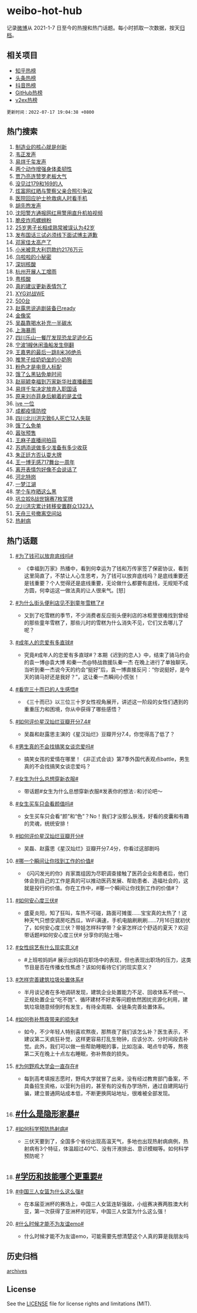 # weibo-hot-hub

记录[微博](https://www.weibo.com)从 2021-1-7 日至今的热搜和热门话题。每小时抓取一次数据，按天[归档](archives)。

## 相关项目

- [知乎热榜](https://github.com/lonnyzhang423/zhihu-hot-hub)
- [头条热榜](https://github.com/lonnyzhang423/toutiao-hot-hub)
- [抖音热榜](https://github.com/lonnyzhang423/douyin-hot-hub)
- [GitHub热榜](https://github.com/lonnyzhang423/github-hot-hub)
- [v2ex热榜](https://github.com/lonnyzhang423/v2ex-hot-hub)


`更新时间：2022-07-17 19:04:38 +0800`

## 热门搜索

1. [制造业的核心就是创新](https://m.weibo.cn/search?containerid=100103type%3D1%26t%3D10%26q%3D%23%E5%88%B6%E9%80%A0%E4%B8%9A%E7%9A%84%E6%A0%B8%E5%BF%83%E5%B0%B1%E6%98%AF%E5%88%9B%E6%96%B0%23&stream_entry_id=51&isnewpage=1&extparam=seat%3D1%26pos%3D0%26filter_type%3Drealtimehot%26cate%3D10103%26c_type%3D51%26dgr%3D0%26display_time%3D1658055877%26pre_seqid%3D1658055236242015605302&luicode=10000011&lfid=106003type%253D25%2526t%253D3%2526disable_hot%253D1%2526filter_type%253Drealtimehot)
1. [韦正发声](https://m.weibo.cn/search?containerid=100103type%3D1%26t%3D10%26q%3D%23%E9%9F%A6%E6%AD%A3%E5%8F%91%E5%A3%B0%23&stream_entry_id=31&isnewpage=1&extparam=seat%3D1%26pos%3D0%26flag%3D16%26dgr%3D0%26filter_type%3Drealtimehot%26c_type%3D31%26lcate%3D5001%26cate%3D0%26realpos%3D1%26display_time%3D1658055877%26pre_seqid%3D1658055236242015605302&luicode=10000011&lfid=106003type%253D25%2526t%253D3%2526disable_hot%253D1%2526filter_type%253Drealtimehot)
1. [易烊千玺发声](https://m.weibo.cn/search?containerid=100103type%3D1%26t%3D10%26q%3D%23%E6%98%93%E7%83%8A%E5%8D%83%E7%8E%BA%E5%8F%91%E5%A3%B0%23&stream_entry_id=31&isnewpage=1&extparam=seat%3D1%26pos%3D1%26flag%3D16%26dgr%3D0%26filter_type%3Drealtimehot%26c_type%3D31%26lcate%3D5001%26cate%3D0%26realpos%3D2%26display_time%3D1658055877%26pre_seqid%3D1658055236242015605302&luicode=10000011&lfid=106003type%253D25%2526t%253D3%2526disable_hot%253D1%2526filter_type%253Drealtimehot)
1. [两个动作增强身体柔韧性](https://m.weibo.cn/search?containerid=100103type%3D1%26t%3D10%26q%3D%23%E4%B8%A4%E4%B8%AA%E5%8A%A8%E4%BD%9C%E5%A2%9E%E5%BC%BA%E8%BA%AB%E4%BD%93%E6%9F%94%E9%9F%A7%E6%80%A7%23&stream_entry_id=31&isnewpage=1&extparam=seat%3D1%26pos%3D2%26flag%3D0%26dgr%3D0%26filter_type%3Drealtimehot%26c_type%3D31%26lcate%3D5001%26cate%3D0%26realpos%3D3%26display_time%3D1658055877%26pre_seqid%3D1658055236242015605302&luicode=10000011&lfid=106003type%253D25%2526t%253D3%2526disable_hot%253D1%2526filter_type%253Drealtimehot)
1. [贾乃亮连赞罗老板大气](https://m.weibo.cn/search?containerid=100103type%3D1%26t%3D10%26q%3D%23%E8%B4%BE%E4%B9%83%E4%BA%AE%E8%BF%9E%E8%B5%9E%E7%BD%97%E8%80%81%E6%9D%BF%E5%A4%A7%E6%B0%94%23&stream_entry_id=31&isnewpage=1&extparam=seat%3D1%26pos%3D3%26filter_type%3Drealtimehot%26topic_ad%3D1%26dgr%3D0%26c_type%3D31%26lcate%3D5001%26cate%3D0%26adid%3D160117%26display_time%3D1658055877%26pre_seqid%3D1658055236242015605302&luicode=10000011&lfid=106003type%253D25%2526t%253D3%2526disable_hot%253D1%2526filter_type%253Drealtimehot)
1. [没见过179和169的人](https://m.weibo.cn/search?containerid=100103type%3D1%26t%3D10%26q%3D%E6%B2%A1%E8%A7%81%E8%BF%87179%E5%92%8C169%E7%9A%84%E4%BA%BA&stream_entry_id=31&isnewpage=1&extparam=seat%3D1%26pos%3D4%26flag%3D1%26dgr%3D0%26filter_type%3Drealtimehot%26c_type%3D31%26lcate%3D5001%26cate%3D0%26realpos%3D4%26display_time%3D1658055877%26pre_seqid%3D1658055236242015605302&luicode=10000011&lfid=106003type%253D25%2526t%253D3%2526disable_hot%253D1%2526filter_type%253Drealtimehot)
1. [炫富网红晒与警察父亲合照引争议](https://m.weibo.cn/search?containerid=100103type%3D1%26t%3D10%26q%3D%23%E7%82%AB%E5%AF%8C%E7%BD%91%E7%BA%A2%E6%99%92%E4%B8%8E%E8%AD%A6%E5%AF%9F%E7%88%B6%E4%BA%B2%E5%90%88%E7%85%A7%E5%BC%95%E4%BA%89%E8%AE%AE%23&stream_entry_id=31&isnewpage=1&extparam=seat%3D1%26pos%3D5%26flag%3D1%26dgr%3D0%26filter_type%3Drealtimehot%26c_type%3D31%26lcate%3D5001%26cate%3D0%26realpos%3D5%26display_time%3D1658055877%26pre_seqid%3D1658055236242015605302&luicode=10000011&lfid=106003type%253D25%2526t%253D3%2526disable_hot%253D1%2526filter_type%253Drealtimehot)
1. [医院回应护士抢救病人时看手机](https://m.weibo.cn/search?containerid=100103type%3D1%26t%3D10%26q%3D%23%E5%8C%BB%E9%99%A2%E5%9B%9E%E5%BA%94%E6%8A%A4%E5%A3%AB%E6%8A%A2%E6%95%91%E7%97%85%E4%BA%BA%E6%97%B6%E7%9C%8B%E6%89%8B%E6%9C%BA%23&stream_entry_id=31&isnewpage=1&extparam=seat%3D1%26pos%3D6%26flag%3D1%26dgr%3D0%26filter_type%3Drealtimehot%26c_type%3D31%26lcate%3D5001%26cate%3D0%26realpos%3D6%26display_time%3D1658055877%26pre_seqid%3D1658055236242015605302&luicode=10000011&lfid=106003type%253D25%2526t%253D3%2526disable_hot%253D1%2526filter_type%253Drealtimehot)
1. [胡先煦发声](https://m.weibo.cn/search?containerid=100103type%3D1%26t%3D10%26q%3D%23%E8%83%A1%E5%85%88%E7%85%A6%E5%8F%91%E5%A3%B0%23&stream_entry_id=31&isnewpage=1&extparam=seat%3D1%26pos%3D7%26flag%3D16%26dgr%3D0%26filter_type%3Drealtimehot%26c_type%3D31%26lcate%3D5001%26cate%3D0%26realpos%3D7%26display_time%3D1658055877%26pre_seqid%3D1658055236242015605302&luicode=10000011&lfid=106003type%253D25%2526t%253D3%2526disable_hot%253D1%2526filter_type%253Drealtimehot)
1. [沈阳警方通报网红用警用直升机拍视频](https://m.weibo.cn/search?containerid=100103type%3D1%26t%3D10%26q%3D%23%E6%B2%88%E9%98%B3%E8%AD%A6%E6%96%B9%E9%80%9A%E6%8A%A5%E7%BD%91%E7%BA%A2%E7%94%A8%E8%AD%A6%E7%94%A8%E7%9B%B4%E5%8D%87%E6%9C%BA%E6%8B%8D%E8%A7%86%E9%A2%91%23&stream_entry_id=31&isnewpage=1&extparam=seat%3D1%26pos%3D8%26flag%3D0%26dgr%3D0%26filter_type%3Drealtimehot%26c_type%3D31%26lcate%3D5001%26cate%3D0%26realpos%3D8%26display_time%3D1658055877%26pre_seqid%3D1658055236242015605302&luicode=10000011&lfid=106003type%253D25%2526t%253D3%2526disable_hot%253D1%2526filter_type%253Drealtimehot)
1. [脆皮炸鸡螺蛳粉](https://m.weibo.cn/search?containerid=100103type%3D1%26t%3D10%26q%3D%23%E8%84%86%E7%9A%AE%E7%82%B8%E9%B8%A1%E8%9E%BA%E8%9B%B3%E7%B2%89%23&stream_entry_id=31&isnewpage=1&extparam=seat%3D1%26pos%3D9%26flag%3D1%26dgr%3D0%26filter_type%3Drealtimehot%26c_type%3D31%26lcate%3D5001%26cate%3D0%26realpos%3D9%26display_time%3D1658055877%26pre_seqid%3D1658055236242015605302&luicode=10000011&lfid=106003type%253D25%2526t%253D3%2526disable_hot%253D1%2526filter_type%253Drealtimehot)
1. [25岁男子长相成熟常被误认为42岁](https://m.weibo.cn/search?containerid=100103type%3D1%26t%3D10%26q%3D%2325%E5%B2%81%E7%94%B7%E5%AD%90%E9%95%BF%E7%9B%B8%E6%88%90%E7%86%9F%E5%B8%B8%E8%A2%AB%E8%AF%AF%E8%AE%A4%E4%B8%BA42%E5%B2%81%23&stream_entry_id=31&isnewpage=1&extparam=seat%3D1%26pos%3D10%26flag%3D0%26dgr%3D0%26filter_type%3Drealtimehot%26c_type%3D31%26lcate%3D5001%26cate%3D0%26realpos%3D10%26display_time%3D1658055877%26pre_seqid%3D1658055236242015605302&luicode=10000011&lfid=106003type%253D25%2526t%253D3%2526disable_hot%253D1%2526filter_type%253Drealtimehot)
1. [发布国话三试必须线下面试博主道歉](https://m.weibo.cn/search?containerid=100103type%3D1%26t%3D10%26q%3D%23%E5%8F%91%E5%B8%83%E5%9B%BD%E8%AF%9D%E4%B8%89%E8%AF%95%E5%BF%85%E9%A1%BB%E7%BA%BF%E4%B8%8B%E9%9D%A2%E8%AF%95%E5%8D%9A%E4%B8%BB%E9%81%93%E6%AD%89%23&stream_entry_id=31&isnewpage=1&extparam=seat%3D1%26pos%3D11%26flag%3D1%26dgr%3D0%26filter_type%3Drealtimehot%26c_type%3D31%26lcate%3D5001%26cate%3D0%26realpos%3D11%26display_time%3D1658055877%26pre_seqid%3D1658055236242015605302&luicode=10000011&lfid=106003type%253D25%2526t%253D3%2526disable_hot%253D1%2526filter_type%253Drealtimehot)
1. [邓家佳太高产了](https://m.weibo.cn/search?containerid=100103type%3D1%26t%3D10%26q%3D%23%E9%82%93%E5%AE%B6%E4%BD%B3%E5%A4%AA%E9%AB%98%E4%BA%A7%E4%BA%86%23&stream_entry_id=31&isnewpage=1&extparam=seat%3D1%26pos%3D12%26flag%3D1%26dgr%3D0%26filter_type%3Drealtimehot%26c_type%3D31%26lcate%3D5001%26cate%3D0%26realpos%3D12%26display_time%3D1658055877%26pre_seqid%3D1658055236242015605302&luicode=10000011&lfid=106003type%253D25%2526t%253D3%2526disable_hot%253D1%2526filter_type%253Drealtimehot)
1. [小米被意大利罚款约2176万元](https://m.weibo.cn/search?containerid=100103type%3D1%26t%3D10%26q%3D%23%E5%B0%8F%E7%B1%B3%E8%A2%AB%E6%84%8F%E5%A4%A7%E5%88%A9%E7%BD%9A%E6%AC%BE%E7%BA%A62176%E4%B8%87%E5%85%83%23&stream_entry_id=31&isnewpage=1&extparam=seat%3D1%26pos%3D13%26flag%3D1%26dgr%3D0%26filter_type%3Drealtimehot%26c_type%3D31%26lcate%3D5001%26cate%3D0%26realpos%3D13%26display_time%3D1658055877%26pre_seqid%3D1658055236242015605302&luicode=10000011&lfid=106003type%253D25%2526t%253D3%2526disable_hot%253D1%2526filter_type%253Drealtimehot)
1. [乌啦啦的小秘密](https://m.weibo.cn/search?containerid=100103type%3D1%26t%3D10%26q%3D%23%E4%B9%8C%E5%95%A6%E5%95%A6%E7%9A%84%E5%B0%8F%E7%A7%98%E5%AF%86%23&stream_entry_id=31&isnewpage=1&extparam=seat%3D1%26pos%3D14%26flag%3D0%26dgr%3D0%26filter_type%3Drealtimehot%26c_type%3D31%26lcate%3D5001%26cate%3D0%26realpos%3D14%26display_time%3D1658055877%26pre_seqid%3D1658055236242015605302&luicode=10000011&lfid=106003type%253D25%2526t%253D3%2526disable_hot%253D1%2526filter_type%253Drealtimehot)
1. [深圳核酸](https://m.weibo.cn/search?containerid=100103type%3D1%26t%3D10%26q%3D%23%E6%B7%B1%E5%9C%B3%E6%A0%B8%E9%85%B8%23&stream_entry_id=31&isnewpage=1&extparam=seat%3D1%26pos%3D15%26flag%3D1%26dgr%3D0%26filter_type%3Drealtimehot%26c_type%3D31%26lcate%3D5001%26cate%3D0%26realpos%3D15%26display_time%3D1658055877%26pre_seqid%3D1658055236242015605302&luicode=10000011&lfid=106003type%253D25%2526t%253D3%2526disable_hot%253D1%2526filter_type%253Drealtimehot)
1. [杭州开展人工增雨](https://m.weibo.cn/search?containerid=100103type%3D1%26t%3D10%26q%3D%23%E6%9D%AD%E5%B7%9E%E5%BC%80%E5%B1%95%E4%BA%BA%E5%B7%A5%E5%A2%9E%E9%9B%A8%23&stream_entry_id=31&isnewpage=1&extparam=seat%3D1%26pos%3D16%26flag%3D1%26dgr%3D0%26filter_type%3Drealtimehot%26c_type%3D31%26lcate%3D5001%26cate%3D0%26realpos%3D16%26display_time%3D1658055877%26pre_seqid%3D1658055236242015605302&luicode=10000011&lfid=106003type%253D25%2526t%253D3%2526disable_hot%253D1%2526filter_type%253Drealtimehot)
1. [粤核酸](https://m.weibo.cn/search?containerid=100103type%3D1%26t%3D10%26q%3D%E7%B2%A4%E6%A0%B8%E9%85%B8&stream_entry_id=31&isnewpage=1&extparam=seat%3D1%26pos%3D17%26flag%3D1%26dgr%3D0%26filter_type%3Drealtimehot%26c_type%3D31%26lcate%3D5001%26cate%3D0%26realpos%3D17%26display_time%3D1658055877%26pre_seqid%3D1658055236242015605302&luicode=10000011&lfid=106003type%253D25%2526t%253D3%2526disable_hot%253D1%2526filter_type%253Drealtimehot)
1. [真的建议更新表情包了](https://m.weibo.cn/search?containerid=100103type%3D1%26t%3D10%26q%3D%23%E7%9C%9F%E7%9A%84%E5%BB%BA%E8%AE%AE%E6%9B%B4%E6%96%B0%E8%A1%A8%E6%83%85%E5%8C%85%E4%BA%86%23&stream_entry_id=31&isnewpage=1&extparam=seat%3D1%26pos%3D18%26flag%3D0%26dgr%3D0%26filter_type%3Drealtimehot%26c_type%3D31%26lcate%3D5001%26cate%3D0%26realpos%3D18%26display_time%3D1658055877%26pre_seqid%3D1658055236242015605302&luicode=10000011&lfid=106003type%253D25%2526t%253D3%2526disable_hot%253D1%2526filter_type%253Drealtimehot)
1. [XYG对战WE](http://m.weibo.cn/c/wbox?&id=j84w2uenjc&roomid=11219&q=%23XYG%E5%AF%B9%E6%88%98WE%23&extparam=seat%3D1%26pos%3D19%26flag%3D1%26dgr%3D0%26filter_type%3Drealtimehot%26c_type%3D31%26lcate%3D5001%26cate%3D0%26realpos%3D19%26display_time%3D1658055877%26pre_seqid%3D1658055236242015605302&luicode=10000011&lfid=106003type%253D25%2526t%253D3%2526disable_hot%253D1%2526filter_type%253Drealtimehot)
1. [500台](https://m.weibo.cn/search?containerid=100103type%3D1%26t%3D10%26q%3D500%E5%8F%B0&stream_entry_id=31&isnewpage=1&extparam=seat%3D1%26pos%3D20%26flag%3D1%26dgr%3D0%26filter_type%3Drealtimehot%26c_type%3D31%26lcate%3D5001%26cate%3D0%26realpos%3D20%26display_time%3D1658055877%26pre_seqid%3D1658055236242015605302&luicode=10000011&lfid=106003type%253D25%2526t%253D3%2526disable_hot%253D1%2526filter_type%253Drealtimehot)
1. [赵露思说追剧装备已ready](https://m.weibo.cn/search?containerid=100103type%3D1%26t%3D10%26q%3D%23%E8%B5%B5%E9%9C%B2%E6%80%9D%E8%AF%B4%E8%BF%BD%E5%89%A7%E8%A3%85%E5%A4%87%E5%B7%B2ready%23&stream_entry_id=31&isnewpage=1&extparam=seat%3D1%26pos%3D21%26flag%3D1%26dgr%3D0%26filter_type%3Drealtimehot%26c_type%3D31%26lcate%3D5001%26cate%3D0%26realpos%3D21%26display_time%3D1658055877%26pre_seqid%3D1658055236242015605302&luicode=10000011&lfid=106003type%253D25%2526t%253D3%2526disable_hot%253D1%2526filter_type%253Drealtimehot)
1. [金像奖](https://m.weibo.cn/search?containerid=100103type%3D1%26t%3D10%26q%3D%E9%87%91%E5%83%8F%E5%A5%96&stream_entry_id=31&isnewpage=1&extparam=seat%3D1%26pos%3D22%26flag%3D1%26dgr%3D0%26filter_type%3Drealtimehot%26c_type%3D31%26lcate%3D5001%26cate%3D0%26realpos%3D22%26display_time%3D1658055877%26pre_seqid%3D1658055236242015605302&luicode=10000011&lfid=106003type%253D25%2526t%253D3%2526disable_hot%253D1%2526filter_type%253Drealtimehot)
1. [吴磊靠喝水补充一半碳水](https://m.weibo.cn/search?containerid=100103type%3D1%26t%3D10%26q%3D%23%E5%90%B4%E7%A3%8A%E9%9D%A0%E5%96%9D%E6%B0%B4%E8%A1%A5%E5%85%85%E4%B8%80%E5%8D%8A%E7%A2%B3%E6%B0%B4%23&stream_entry_id=31&isnewpage=1&extparam=seat%3D1%26pos%3D23%26flag%3D0%26dgr%3D0%26filter_type%3Drealtimehot%26c_type%3D31%26lcate%3D5001%26cate%3D0%26realpos%3D23%26display_time%3D1658055877%26pre_seqid%3D1658055236242015605302&luicode=10000011&lfid=106003type%253D25%2526t%253D3%2526disable_hot%253D1%2526filter_type%253Drealtimehot)
1. [上海暴雨](https://m.weibo.cn/search?containerid=100103type%3D1%26t%3D10%26q%3D%23%E4%B8%8A%E6%B5%B7%E6%9A%B4%E9%9B%A8%23&stream_entry_id=31&isnewpage=1&extparam=seat%3D1%26pos%3D24%26flag%3D0%26dgr%3D0%26filter_type%3Drealtimehot%26c_type%3D31%26lcate%3D5001%26cate%3D0%26realpos%3D24%26display_time%3D1658055877%26pre_seqid%3D1658055236242015605302&luicode=10000011&lfid=106003type%253D25%2526t%253D3%2526disable_hot%253D1%2526filter_type%253Drealtimehot)
1. [四川乐山一餐厅发现恐龙足迹化石](https://m.weibo.cn/search?containerid=100103type%3D1%26t%3D10%26q%3D%23%E5%9B%9B%E5%B7%9D%E4%B9%90%E5%B1%B1%E4%B8%80%E9%A4%90%E5%8E%85%E5%8F%91%E7%8E%B0%E6%81%90%E9%BE%99%E8%B6%B3%E8%BF%B9%E5%8C%96%E7%9F%B3%23&stream_entry_id=31&isnewpage=1&extparam=seat%3D1%26pos%3D25%26flag%3D0%26dgr%3D0%26filter_type%3Drealtimehot%26c_type%3D31%26lcate%3D5001%26cate%3D0%26realpos%3D25%26display_time%3D1658055877%26pre_seqid%3D1658055236242015605302&luicode=10000011&lfid=106003type%253D25%2526t%253D3%2526disable_hot%253D1%2526filter_type%253Drealtimehot)
1. [宁波1艘休闲渔船发生侧翻](https://m.weibo.cn/search?containerid=100103type%3D1%26t%3D10%26q%3D%23%E5%AE%81%E6%B3%A21%E8%89%98%E4%BC%91%E9%97%B2%E6%B8%94%E8%88%B9%E5%8F%91%E7%94%9F%E4%BE%A7%E7%BF%BB%23&stream_entry_id=31&isnewpage=1&extparam=seat%3D1%26pos%3D26%26flag%3D1%26dgr%3D0%26filter_type%3Drealtimehot%26c_type%3D31%26lcate%3D5001%26cate%3D0%26realpos%3D26%26display_time%3D1658055877%26pre_seqid%3D1658055236242015605302&luicode=10000011&lfid=106003type%253D25%2526t%253D3%2526disable_hot%253D1%2526filter_type%253Drealtimehot)
1. [王嘉男的最后一跳8米36绝杀](https://m.weibo.cn/search?containerid=100103type%3D1%26t%3D10%26q%3D%23%E7%8E%8B%E5%98%89%E7%94%B7%E7%9A%84%E6%9C%80%E5%90%8E%E4%B8%80%E8%B7%B38%E7%B1%B336%E7%BB%9D%E6%9D%80%23&stream_entry_id=31&isnewpage=1&extparam=seat%3D1%26pos%3D27%26flag%3D0%26dgr%3D0%26filter_type%3Drealtimehot%26c_type%3D31%26lcate%3D5001%26cate%3D0%26realpos%3D27%26display_time%3D1658055877%26pre_seqid%3D1658055236242015605302&luicode=10000011&lfid=106003type%253D25%2526t%253D3%2526disable_hot%253D1%2526filter_type%253Drealtimehot)
1. [推凳子给奶奶坐的小奶狗](https://m.weibo.cn/search?containerid=100103type%3D1%26t%3D10%26q%3D%23%E6%8E%A8%E5%87%B3%E5%AD%90%E7%BB%99%E5%A5%B6%E5%A5%B6%E5%9D%90%E7%9A%84%E5%B0%8F%E5%A5%B6%E7%8B%97%23&stream_entry_id=31&isnewpage=1&extparam=seat%3D1%26pos%3D28%26flag%3D0%26dgr%3D0%26filter_type%3Drealtimehot%26c_type%3D31%26lcate%3D5001%26cate%3D0%26realpos%3D28%26display_time%3D1658055877%26pre_seqid%3D1658055236242015605302&luicode=10000011&lfid=106003type%253D25%2526t%253D3%2526disable_hot%253D1%2526filter_type%253Drealtimehot)
1. [粉色才是电竞人标配](https://m.weibo.cn/search?containerid=100103type%3D1%26t%3D10%26q%3D%23%E7%B2%89%E8%89%B2%E6%89%8D%E6%98%AF%E7%94%B5%E7%AB%9E%E4%BA%BA%E6%A0%87%E9%85%8D%23&stream_entry_id=31&isnewpage=1&extparam=seat%3D1%26pos%3D29%26flag%3D0%26dgr%3D0%26filter_type%3Drealtimehot%26c_type%3D31%26lcate%3D5001%26cate%3D0%26realpos%3D29%26display_time%3D1658055877%26pre_seqid%3D1658055236242015605302&luicode=10000011&lfid=106003type%253D25%2526t%253D3%2526disable_hot%253D1%2526filter_type%253Drealtimehot)
1. [饿了么黑钻免单时间](https://m.weibo.cn/search?containerid=100103type%3D1%26t%3D10%26q%3D%23%E9%A5%BF%E4%BA%86%E4%B9%88%E9%BB%91%E9%92%BB%E5%85%8D%E5%8D%95%E6%97%B6%E9%97%B4%23&stream_entry_id=31&isnewpage=1&extparam=seat%3D1%26pos%3D30%26flag%3D0%26dgr%3D0%26filter_type%3Drealtimehot%26c_type%3D31%26lcate%3D5001%26cate%3D0%26realpos%3D30%26display_time%3D1658055877%26pre_seqid%3D1658055236242015605302&luicode=10000011&lfid=106003type%253D25%2526t%253D3%2526disable_hot%253D1%2526filter_type%253Drealtimehot)
1. [赵丽颖幸福到万家新华社直播截图](https://m.weibo.cn/search?containerid=100103type%3D1%26t%3D10%26q%3D%23%E8%B5%B5%E4%B8%BD%E9%A2%96%E5%B9%B8%E7%A6%8F%E5%88%B0%E4%B8%87%E5%AE%B6%E6%96%B0%E5%8D%8E%E7%A4%BE%E7%9B%B4%E6%92%AD%E6%88%AA%E5%9B%BE%23&stream_entry_id=31&isnewpage=1&extparam=seat%3D1%26pos%3D31%26flag%3D1%26dgr%3D0%26filter_type%3Drealtimehot%26c_type%3D31%26lcate%3D5001%26cate%3D0%26realpos%3D31%26display_time%3D1658055877%26pre_seqid%3D1658055236242015605302&luicode=10000011&lfid=106003type%253D25%2526t%253D3%2526disable_hot%253D1%2526filter_type%253Drealtimehot)
1. [易烊千玺决定放弃⼊职国话](https://m.weibo.cn/search?containerid=100103type%3D1%26t%3D10%26q%3D%23%E6%98%93%E7%83%8A%E5%8D%83%E7%8E%BA%E5%86%B3%E5%AE%9A%E6%94%BE%E5%BC%83%E2%BC%8A%E8%81%8C%E5%9B%BD%E8%AF%9D%23&stream_entry_id=31&isnewpage=1&extparam=seat%3D1%26pos%3D32%26flag%3D0%26dgr%3D0%26filter_type%3Drealtimehot%26c_type%3D31%26lcate%3D5001%26cate%3D0%26realpos%3D32%26display_time%3D1658055877%26pre_seqid%3D1658055236242015605302&luicode=10000011&lfid=106003type%253D25%2526t%253D3%2526disable_hot%253D1%2526filter_type%253Drealtimehot)
1. [原来刘亦菲身后躺着的是孟佳](https://m.weibo.cn/search?containerid=100103type%3D1%26t%3D10%26q%3D%23%E5%8E%9F%E6%9D%A5%E5%88%98%E4%BA%A6%E8%8F%B2%E8%BA%AB%E5%90%8E%E8%BA%BA%E7%9D%80%E7%9A%84%E6%98%AF%E5%AD%9F%E4%BD%B3%23&stream_entry_id=31&isnewpage=1&extparam=seat%3D1%26pos%3D33%26flag%3D0%26dgr%3D0%26filter_type%3Drealtimehot%26c_type%3D31%26lcate%3D5001%26cate%3D0%26realpos%3D33%26display_time%3D1658055877%26pre_seqid%3D1658055236242015605302&luicode=10000011&lfid=106003type%253D25%2526t%253D3%2526disable_hot%253D1%2526filter_type%253Drealtimehot)
1. [ive 一位](https://m.weibo.cn/search?containerid=100103type%3D1%26t%3D10%26q%3Dive+%E4%B8%80%E4%BD%8D&stream_entry_id=31&isnewpage=1&extparam=seat%3D1%26pos%3D34%26flag%3D0%26dgr%3D0%26filter_type%3Drealtimehot%26c_type%3D31%26lcate%3D5001%26cate%3D0%26realpos%3D34%26display_time%3D1658055877%26pre_seqid%3D1658055236242015605302&luicode=10000011&lfid=106003type%253D25%2526t%253D3%2526disable_hot%253D1%2526filter_type%253Drealtimehot)
1. [成都疫情防控](https://m.weibo.cn/search?containerid=100103type%3D1%26t%3D10%26q%3D%E6%88%90%E9%83%BD%E7%96%AB%E6%83%85%E9%98%B2%E6%8E%A7&stream_entry_id=31&isnewpage=1&extparam=seat%3D1%26pos%3D35%26flag%3D0%26dgr%3D0%26filter_type%3Drealtimehot%26c_type%3D31%26lcate%3D5001%26cate%3D0%26realpos%3D35%26display_time%3D1658055877%26pre_seqid%3D1658055236242015605302&luicode=10000011&lfid=106003type%253D25%2526t%253D3%2526disable_hot%253D1%2526filter_type%253Drealtimehot)
1. [四川北川洪灾致6人死亡12人失联](https://m.weibo.cn/search?containerid=100103type%3D1%26t%3D10%26q%3D%23%E5%9B%9B%E5%B7%9D%E5%8C%97%E5%B7%9D%E6%B4%AA%E7%81%BE%E8%87%B46%E4%BA%BA%E6%AD%BB%E4%BA%A112%E4%BA%BA%E5%A4%B1%E8%81%94%23&stream_entry_id=31&isnewpage=1&extparam=seat%3D1%26pos%3D36%26flag%3D0%26dgr%3D0%26filter_type%3Drealtimehot%26c_type%3D31%26lcate%3D5001%26cate%3D0%26realpos%3D36%26display_time%3D1658055877%26pre_seqid%3D1658055236242015605302&luicode=10000011&lfid=106003type%253D25%2526t%253D3%2526disable_hot%253D1%2526filter_type%253Drealtimehot)
1. [饿了么免单](https://m.weibo.cn/search?containerid=100103type%3D1%26t%3D10%26q%3D%23%E9%A5%BF%E4%BA%86%E4%B9%88%E5%85%8D%E5%8D%95%23&stream_entry_id=31&isnewpage=1&extparam=seat%3D1%26pos%3D37%26flag%3D0%26dgr%3D0%26filter_type%3Drealtimehot%26c_type%3D31%26lcate%3D5001%26cate%3D0%26realpos%3D37%26display_time%3D1658055877%26pre_seqid%3D1658055236242015605302&luicode=10000011&lfid=106003type%253D25%2526t%253D3%2526disable_hot%253D1%2526filter_type%253Drealtimehot)
1. [嚣张预售](https://m.weibo.cn/search?containerid=100103type%3D1%26t%3D10%26q%3D%E5%9A%A3%E5%BC%A0%E9%A2%84%E5%94%AE&stream_entry_id=31&isnewpage=1&extparam=seat%3D1%26pos%3D38%26flag%3D0%26dgr%3D0%26filter_type%3Drealtimehot%26c_type%3D31%26lcate%3D5001%26cate%3D0%26realpos%3D38%26display_time%3D1658055877%26pre_seqid%3D1658055236242015605302&luicode=10000011&lfid=106003type%253D25%2526t%253D3%2526disable_hot%253D1%2526filter_type%253Drealtimehot)
1. [王麻子直播间拍蒜](https://m.weibo.cn/search?containerid=100103type%3D1%26t%3D10%26q%3D%23%E7%8E%8B%E9%BA%BB%E5%AD%90%E7%9B%B4%E6%92%AD%E9%97%B4%E6%8B%8D%E8%92%9C%23&stream_entry_id=31&isnewpage=1&extparam=seat%3D1%26pos%3D39%26flag%3D0%26dgr%3D0%26filter_type%3Drealtimehot%26c_type%3D31%26lcate%3D5001%26cate%3D0%26realpos%3D39%26display_time%3D1658055877%26pre_seqid%3D1658055236242015605302&luicode=10000011&lfid=106003type%253D25%2526t%253D3%2526disable_hot%253D1%2526filter_type%253Drealtimehot)
1. [苏炳添说做多少准备有多少收获](https://m.weibo.cn/search?containerid=100103type%3D1%26t%3D10%26q%3D%23%E8%8B%8F%E7%82%B3%E6%B7%BB%E8%AF%B4%E5%81%9A%E5%A4%9A%E5%B0%91%E5%87%86%E5%A4%87%E6%9C%89%E5%A4%9A%E5%B0%91%E6%94%B6%E8%8E%B7%23&stream_entry_id=31&isnewpage=1&extparam=seat%3D1%26pos%3D40%26flag%3D0%26dgr%3D0%26filter_type%3Drealtimehot%26c_type%3D31%26lcate%3D5001%26cate%3D0%26realpos%3D40%26display_time%3D1658055877%26pre_seqid%3D1658055236242015605302&luicode=10000011&lfid=106003type%253D25%2526t%253D3%2526disable_hot%253D1%2526filter_type%253Drealtimehot)
1. [朱正廷方否认耍大牌](https://m.weibo.cn/search?containerid=100103type%3D1%26t%3D10%26q%3D%23%E6%9C%B1%E6%AD%A3%E5%BB%B7%E6%96%B9%E5%90%A6%E8%AE%A4%E8%80%8D%E5%A4%A7%E7%89%8C%23&stream_entry_id=31&isnewpage=1&extparam=seat%3D1%26pos%3D41%26flag%3D0%26dgr%3D0%26filter_type%3Drealtimehot%26c_type%3D31%26lcate%3D5001%26cate%3D0%26realpos%3D41%26display_time%3D1658055877%26pre_seqid%3D1658055236242015605302&luicode=10000011&lfid=106003type%253D25%2526t%253D3%2526disable_hot%253D1%2526filter_type%253Drealtimehot)
1. [王一博无感717舞台一周年](https://m.weibo.cn/search?containerid=100103type%3D1%26t%3D10%26q%3D%23%E7%8E%8B%E4%B8%80%E5%8D%9A%E6%97%A0%E6%84%9F717%E8%88%9E%E5%8F%B0%E4%B8%80%E5%91%A8%E5%B9%B4%23&stream_entry_id=31&isnewpage=1&extparam=seat%3D1%26pos%3D42%26flag%3D1%26dgr%3D0%26filter_type%3Drealtimehot%26c_type%3D31%26lcate%3D5001%26cate%3D0%26realpos%3D42%26display_time%3D1658055877%26pre_seqid%3D1658055236242015605302&luicode=10000011&lfid=106003type%253D25%2526t%253D3%2526disable_hot%253D1%2526filter_type%253Drealtimehot)
1. [离开表情包好像不会说话了](https://m.weibo.cn/search?containerid=100103type%3D1%26t%3D10%26q%3D%23%E7%A6%BB%E5%BC%80%E8%A1%A8%E6%83%85%E5%8C%85%E5%A5%BD%E5%83%8F%E4%B8%8D%E4%BC%9A%E8%AF%B4%E8%AF%9D%E4%BA%86%23&stream_entry_id=31&isnewpage=1&extparam=seat%3D1%26pos%3D43%26flag%3D0%26dgr%3D0%26filter_type%3Drealtimehot%26c_type%3D31%26lcate%3D5001%26cate%3D0%26realpos%3D43%26display_time%3D1658055877%26pre_seqid%3D1658055236242015605302&luicode=10000011&lfid=106003type%253D25%2526t%253D3%2526disable_hot%253D1%2526filter_type%253Drealtimehot)
1. [河北特岗](https://m.weibo.cn/search?containerid=100103type%3D1%26t%3D10%26q%3D%E6%B2%B3%E5%8C%97%E7%89%B9%E5%B2%97&stream_entry_id=31&isnewpage=1&extparam=seat%3D1%26pos%3D44%26flag%3D0%26dgr%3D0%26filter_type%3Drealtimehot%26c_type%3D31%26lcate%3D5001%26cate%3D0%26realpos%3D44%26display_time%3D1658055877%26pre_seqid%3D1658055236242015605302&luicode=10000011&lfid=106003type%253D25%2526t%253D3%2526disable_hot%253D1%2526filter_type%253Drealtimehot)
1. [一梦江湖](https://m.weibo.cn/search?containerid=100103type%3D1%26t%3D10%26q%3D%23%E4%B8%80%E6%A2%A6%E6%B1%9F%E6%B9%96%23&stream_entry_id=31&isnewpage=1&extparam=seat%3D1%26pos%3D45%26flag%3D0%26dgr%3D0%26filter_type%3Drealtimehot%26c_type%3D31%26lcate%3D5001%26cate%3D0%26realpos%3D45%26display_time%3D1658055877%26pre_seqid%3D1658055236242015605302&luicode=10000011&lfid=106003type%253D25%2526t%253D3%2526disable_hot%253D1%2526filter_type%253Drealtimehot)
1. [学个车咋晒这么黑](https://m.weibo.cn/search?containerid=100103type%3D1%26t%3D10%26q%3D%23%E5%AD%A6%E4%B8%AA%E8%BD%A6%E5%92%8B%E6%99%92%E8%BF%99%E4%B9%88%E9%BB%91%23&stream_entry_id=31&isnewpage=1&extparam=seat%3D1%26pos%3D46%26flag%3D0%26dgr%3D0%26filter_type%3Drealtimehot%26c_type%3D31%26lcate%3D5001%26cate%3D0%26realpos%3D46%26display_time%3D1658055877%26pre_seqid%3D1658055236242015605302&luicode=10000011&lfid=106003type%253D25%2526t%253D3%2526disable_hot%253D1%2526filter_type%253Drealtimehot)
1. [巩立姣8战世锦赛7枚奖牌](https://m.weibo.cn/search?containerid=100103type%3D1%26t%3D10%26q%3D%23%E5%B7%A9%E7%AB%8B%E5%A7%A38%E6%88%98%E4%B8%96%E9%94%A6%E8%B5%9B7%E6%9E%9A%E5%A5%96%E7%89%8C%23&stream_entry_id=31&isnewpage=1&extparam=seat%3D1%26pos%3D47%26flag%3D0%26dgr%3D0%26filter_type%3Drealtimehot%26c_type%3D31%26lcate%3D5001%26cate%3D0%26realpos%3D47%26display_time%3D1658055877%26pre_seqid%3D1658055236242015605302&luicode=10000011&lfid=106003type%253D25%2526t%253D3%2526disable_hot%253D1%2526filter_type%253Drealtimehot)
1. [北川洪灾累计转移安置群众1323人](https://m.weibo.cn/search?containerid=100103type%3D1%26t%3D10%26q%3D%23%E5%8C%97%E5%B7%9D%E6%B4%AA%E7%81%BE%E7%B4%AF%E8%AE%A1%E8%BD%AC%E7%A7%BB%E5%AE%89%E7%BD%AE%E7%BE%A4%E4%BC%971323%E4%BA%BA%23&stream_entry_id=31&isnewpage=1&extparam=seat%3D1%26pos%3D48%26flag%3D0%26dgr%3D0%26filter_type%3Drealtimehot%26c_type%3D31%26lcate%3D5001%26cate%3D0%26realpos%3D48%26display_time%3D1658055877%26pre_seqid%3D1658055236242015605302&luicode=10000011&lfid=106003type%253D25%2526t%253D3%2526disable_hot%253D1%2526filter_type%253Drealtimehot)
1. [天舟三号撤离空间站](https://m.weibo.cn/search?containerid=100103type%3D1%26t%3D10%26q%3D%23%E5%A4%A9%E8%88%9F%E4%B8%89%E5%8F%B7%E6%92%A4%E7%A6%BB%E7%A9%BA%E9%97%B4%E7%AB%99%23&stream_entry_id=31&isnewpage=1&extparam=seat%3D1%26pos%3D49%26flag%3D0%26dgr%3D0%26filter_type%3Drealtimehot%26c_type%3D31%26lcate%3D5001%26cate%3D0%26realpos%3D49%26display_time%3D1658055877%26pre_seqid%3D1658055236242015605302&luicode=10000011&lfid=106003type%253D25%2526t%253D3%2526disable_hot%253D1%2526filter_type%253Drealtimehot)
1. [热射病](https://m.weibo.cn/search?containerid=100103type%3D1%26t%3D10%26q%3D%23%E7%83%AD%E5%B0%84%E7%97%85%23&stream_entry_id=31&isnewpage=1&extparam=seat%3D1%26pos%3D50%26flag%3D0%26dgr%3D0%26filter_type%3Drealtimehot%26c_type%3D31%26lcate%3D5001%26cate%3D0%26realpos%3D50%26display_time%3D1658055877%26pre_seqid%3D1658055236242015605302&luicode=10000011&lfid=106003type%253D25%2526t%253D3%2526disable_hot%253D1%2526filter_type%253Drealtimehot)

## 热门话题

1. [#为了钱可以放弃底线吗#](https://m.weibo.cn/search?containerid=231522type%3D1%26t%3D10%26q%3D%23%E4%B8%BA%E4%BA%86%E9%92%B1%E5%8F%AF%E4%BB%A5%E6%94%BE%E5%BC%83%E5%BA%95%E7%BA%BF%E5%90%97%23&stream_entry_id=128&isnewpage=1&extparam=seat%3D1%26pos%3D1-0-0%26lcate%3D5004%26cate%3D5004%26unitid%3D1657988760549%26dgr%3D0%26c_type%3D128%26display_time%3D1658055878%26pre_seqid%3D165805587883802871244&luicode=10000011&lfid=231648_-_4)
    - 《幸福到万家》热播中，看到何幸运为了钱和万传家签了保密协议，看到这里简直了，不禁让人心生思考，为了钱可以放弃底线吗？是底线重要还是钱重要？个人觉得还是底线重要，无论做什么都要有底线，无规矩不成方圆，何幸运这一做法真的让人很来气。[怒]

1. [#为什么街头便利店见不到童年雪糕了#](https://m.weibo.cn/search?containerid=231522type%3D1%26t%3D10%26q%3D%23%E4%B8%BA%E4%BB%80%E4%B9%88%E8%A1%97%E5%A4%B4%E4%BE%BF%E5%88%A9%E5%BA%97%E8%A7%81%E4%B8%8D%E5%88%B0%E7%AB%A5%E5%B9%B4%E9%9B%AA%E7%B3%95%E4%BA%86%23&stream_entry_id=128&isnewpage=1&extparam=seat%3D1%26pos%3D1-0-1%26lcate%3D5004%26cate%3D5004%26unitid%3D1658029557599%26dgr%3D0%26c_type%3D128%26display_time%3D1658055878%26pre_seqid%3D165805587883802871244&luicode=10000011&lfid=231648_-_4)
    - 又到了吃雪糕的季节，不少消费者反应街头便利店的冰柜里很难找到曾经的那些童年雪糕了，那些儿时的雪糕为什么消失不见，它们又去哪儿了呢？

1. [#成年人的恋爱有多直球#](https://m.weibo.cn/search?containerid=231522type%3D1%26t%3D10%26q%3D%23%E6%88%90%E5%B9%B4%E4%BA%BA%E7%9A%84%E6%81%8B%E7%88%B1%E6%9C%89%E5%A4%9A%E7%9B%B4%E7%90%83%23&stream_entry_id=128&isnewpage=1&extparam=seat%3D1%26pos%3D1-0-2%26lcate%3D5004%26cate%3D5004%26unitid%3D1658044254438%26dgr%3D0%26c_type%3D128%26display_time%3D1658055878%26pre_seqid%3D165805587883802871244&luicode=10000011&lfid=231648_-_4)
    - 究竟#成年人的恋爱有多直球#？本期《迟到的恋人》中，结束了骑马约会的袁一博@袁大博 和秦一杰@特战救援队秦一杰 在晚上进行了单独聊天。当听到秦一杰说今天的约会“挺好”后，袁一博直接反问：“你说挺好，是今天的骑马好还是我好？”，这让秦一杰瞬间小慌张！

1. [#看完三十而已的人生感悟#](https://m.weibo.cn/search?containerid=231522type%3D1%26t%3D10%26q%3D%23%E7%9C%8B%E5%AE%8C%E4%B8%89%E5%8D%81%E8%80%8C%E5%B7%B2%E7%9A%84%E4%BA%BA%E7%94%9F%E6%84%9F%E6%82%9F%23&stream_entry_id=128&isnewpage=1&extparam=seat%3D1%26pos%3D1-0-3%26lcate%3D5004%26cate%3D5004%26unitid%3D1658038862521%26dgr%3D0%26c_type%3D128%26display_time%3D1658055878%26pre_seqid%3D165805587883802871244&luicode=10000011&lfid=231648_-_4)
    - 《三十而已》以三位三十岁女性视角展开，讲述这一阶段的女性们遇到的重重压力和困境，你从中获得了哪些感悟？

1. [#如何评价星汉灿烂豆瓣开分7.4#](https://m.weibo.cn/search?containerid=231522type%3D1%26t%3D10%26q%3D%23%E5%A6%82%E4%BD%95%E8%AF%84%E4%BB%B7%E6%98%9F%E6%B1%89%E7%81%BF%E7%83%82%E8%B1%86%E7%93%A3%E5%BC%80%E5%88%867.4%23&stream_entry_id=128&isnewpage=1&extparam=seat%3D1%26pos%3D1-0-4%26lcate%3D5004%26cate%3D5004%26unitid%3Dm1658055646%26dgr%3D0%26c_type%3D128%26display_time%3D1658055878%26pre_seqid%3D165805587883802871244&luicode=10000011&lfid=231648_-_4)
    - 吴磊和赵露思主演的《星汉灿烂》豆瓣开分7.4，你觉得高了低了？

1. [#男生真的不会找搞笑女谈恋爱吗#](https://m.weibo.cn/search?containerid=231522type%3D1%26t%3D10%26q%3D%23%E7%94%B7%E7%94%9F%E7%9C%9F%E7%9A%84%E4%B8%8D%E4%BC%9A%E6%89%BE%E6%90%9E%E7%AC%91%E5%A5%B3%E8%B0%88%E6%81%8B%E7%88%B1%E5%90%97%23&stream_entry_id=128&isnewpage=1&extparam=seat%3D1%26pos%3D1-0-5%26lcate%3D5004%26cate%3D5004%26unitid%3D1657896410538%26dgr%3D0%26c_type%3D128%26display_time%3D1658055878%26pre_seqid%3D165805587883802871244&luicode=10000011&lfid=231648_-_4)
    - 搞笑女孩的爱情在哪里！《非正式会谈》第7季外国代表观点battle，男生真的不会找搞笑女谈恋爱吗？

1. [#女生为什么总想穿新衣服#](https://m.weibo.cn/search?containerid=231522type%3D1%26t%3D10%26q%3D%23%E5%A5%B3%E7%94%9F%E4%B8%BA%E4%BB%80%E4%B9%88%E6%80%BB%E6%83%B3%E7%A9%BF%E6%96%B0%E8%A1%A3%E6%9C%8D%23&stream_entry_id=128&isnewpage=1&extparam=seat%3D1%26pos%3D1-0-6%26lcate%3D5004%26cate%3D5004%26unitid%3Dm1658055628%26dgr%3D0%26c_type%3D128%26display_time%3D1658055878%26pre_seqid%3D165805587883802871244&luicode=10000011&lfid=231648_-_4)
    - 带话题#女生为什么总想穿新衣服#发表你的想法💡和讨论吧～

1. [#女生买车只会看颜值吗#](https://m.weibo.cn/search?containerid=231522type%3D1%26t%3D10%26q%3D%23%E5%A5%B3%E7%94%9F%E4%B9%B0%E8%BD%A6%E5%8F%AA%E4%BC%9A%E7%9C%8B%E9%A2%9C%E5%80%BC%E5%90%97%23&stream_entry_id=128&isnewpage=1&extparam=seat%3D1%26pos%3D1-0-7%26lcate%3D5004%26cate%3D5004%26unitid%3Dm1658055622%26dgr%3D0%26c_type%3D128%26display_time%3D1658055878%26pre_seqid%3D165805587883802871244&luicode=10000011&lfid=231648_-_4)
    - 女生买车只会看“颜”和“色”？No！我们才没那么肤浅，好看的皮囊和有趣的灵魂，统统安排！

1. [#如何评价星汉灿烂豆瓣开分#](https://m.weibo.cn/search?containerid=231522type%3D1%26t%3D10%26q%3D%23%E5%A6%82%E4%BD%95%E8%AF%84%E4%BB%B7%E6%98%9F%E6%B1%89%E7%81%BF%E7%83%82%E8%B1%86%E7%93%A3%E5%BC%80%E5%88%86%23&stream_entry_id=128&isnewpage=1&extparam=seat%3D1%26pos%3D1-0-8%26lcate%3D5004%26cate%3D5004%26unitid%3D1657983364365%26dgr%3D0%26c_type%3D128%26display_time%3D1658055878%26pre_seqid%3D165805587883802871244&luicode=10000011&lfid=231648_-_4)
    - 吴磊、赵露思《星汉灿烂》豆瓣开分7.4分，你看过这部剧吗

1. [#哪一个瞬间让你找到工作的价值#](https://m.weibo.cn/search?containerid=231522type%3D1%26t%3D10%26q%3D%23%E5%93%AA%E4%B8%80%E4%B8%AA%E7%9E%AC%E9%97%B4%E8%AE%A9%E4%BD%A0%E6%89%BE%E5%88%B0%E5%B7%A5%E4%BD%9C%E7%9A%84%E4%BB%B7%E5%80%BC%23&stream_entry_id=128&isnewpage=1&extparam=seat%3D1%26pos%3D1-0-9%26lcate%3D5004%26cate%3D5004%26unitid%3D1657930583594%26dgr%3D0%26c_type%3D128%26display_time%3D1658055878%26pre_seqid%3D165805587883802871244&luicode=10000011&lfid=231648_-_4)
    - 《闪闪发光的你》肖家嵩组因为尽职调查接触了医药企业和患者后，他们体会到自己的工作是真的可以推动医药发展、帮助患者、造福社会的，这就是投行的价值。你在工作中，#哪一个瞬间让你找到工作的价值#？

1. [#如何安心度三伏#](https://m.weibo.cn/search?containerid=231522type%3D1%26t%3D10%26q%3D%23%E5%A6%82%E4%BD%95%E5%AE%89%E5%BF%83%E5%BA%A6%E4%B8%89%E4%BC%8F%23&stream_entry_id=128&isnewpage=1&extparam=seat%3D1%26pos%3D1-0-10%26lcate%3D5004%26cate%3D5004%26unitid%3Dm1658055637%26dgr%3D0%26c_type%3D128%26display_time%3D1658055878%26pre_seqid%3D165805587883802871244&luicode=10000011&lfid=231648_-_4)
    - 盛夏炎阳，知了狂叫，车热不可碰，路面可摊蛋......宝宝真的太热了！这种天气只想空调房吃西瓜，WiFi满速，手机电脑刷刷刷......7月16日就初伏了，如何安心度三伏？带娃怎样科学带？全家怎样过个舒适的夏天？欢迎带话题#如何安心度三伏# 分享你的贴士哦~

1. [#女性综艺有什么现实意义#](https://m.weibo.cn/search?containerid=231522type%3D1%26t%3D10%26q%3D%23%E5%A5%B3%E6%80%A7%E7%BB%BC%E8%89%BA%E6%9C%89%E4%BB%80%E4%B9%88%E7%8E%B0%E5%AE%9E%E6%84%8F%E4%B9%89%23&stream_entry_id=128&isnewpage=1&extparam=seat%3D1%26pos%3D1-0-11%26lcate%3D5004%26cate%3D5004%26unitid%3D1657936299830%26dgr%3D0%26c_type%3D128%26display_time%3D1658055878%26pre_seqid%3D165805587883802871244&luicode=10000011&lfid=231648_-_4)
    - #上班啦妈妈# 展示出妈妈在职场中的表现，但也表现出职场的压力，这类节目是否在传播女性焦虑？该如何看待它们的现实意义？

1. [#怎样完善建筑垃圾处置体系#](https://m.weibo.cn/search?containerid=231522type%3D1%26t%3D10%26q%3D%23%E6%80%8E%E6%A0%B7%E5%AE%8C%E5%96%84%E5%BB%BA%E7%AD%91%E5%9E%83%E5%9C%BE%E5%A4%84%E7%BD%AE%E4%BD%93%E7%B3%BB%23&stream_entry_id=128&isnewpage=1&extparam=seat%3D1%26pos%3D1-0-12%26lcate%3D5004%26cate%3D5004%26unitid%3Dm1658055605%26dgr%3D0%26c_type%3D128%26display_time%3D1658055878%26pre_seqid%3D165805587883802871244&luicode=10000011&lfid=231648_-_4)
    - 半月谈记者在多地调研发现，建筑企业处置能力不足、回收体系不统一、正规处置企业“吃不饱”、循环建材不好卖等问题依然困扰资源化利用，建筑垃圾随意倾倒时有发生，有待全周期、全链条完善处置体系。

1. [#如何弥补熬夜带来的损失#](https://m.weibo.cn/search?containerid=231522type%3D1%26t%3D10%26q%3D%23%E5%A6%82%E4%BD%95%E5%BC%A5%E8%A1%A5%E7%86%AC%E5%A4%9C%E5%B8%A6%E6%9D%A5%E7%9A%84%E6%8D%9F%E5%A4%B1%23&stream_entry_id=128&isnewpage=1&extparam=seat%3D1%26pos%3D1-0-13%26lcate%3D5004%26cate%3D5004%26unitid%3Dm1658055617%26dgr%3D0%26c_type%3D128%26display_time%3D1658055878%26pre_seqid%3D165805587883802871244&luicode=10000011&lfid=231648_-_4)
    - 如今，不少年轻人特别喜欢熬夜，那熬夜了我们该怎么补？医生表示，不建议第二天疯狂补觉，这样更容易打乱生物钟，应该分次、分时间段去补觉。此外，我们可以做一些帮助睡眠的事，比如泡澡、喝点牛奶等，熬夜第二天在晚上十点左右睡眠，弥补熬夜的损失。

1. [#为何野鸡大学会一直存在#](https://m.weibo.cn/search?containerid=231522type%3D1%26t%3D10%26q%3D%23%E4%B8%BA%E4%BD%95%E9%87%8E%E9%B8%A1%E5%A4%A7%E5%AD%A6%E4%BC%9A%E4%B8%80%E7%9B%B4%E5%AD%98%E5%9C%A8%23&stream_entry_id=128&isnewpage=1&extparam=seat%3D1%26pos%3D1-0-14%26lcate%3D5004%26cate%3D5004%26unitid%3Dm1658055616%26dgr%3D0%26c_type%3D128%26display_time%3D1658055878%26pre_seqid%3D165805587883802871244&luicode=10000011&lfid=231648_-_4)
    - 每到高考填报志愿时，野鸡大学就冒了出来，没有经过教育部门备案，不具备招生资格，以营利为目的，甚至有的没有办学场所，通过自建网站行骗，建立普通网站成本低，不断更换网站地址，很难被全部发现。

1. [#什么是隐形家暴#](https://m.weibo.cn/search?containerid=231522type%3D1%26t%3D10%26q%3D%23%E4%BB%80%E4%B9%88%E6%98%AF%E9%9A%90%E5%BD%A2%E5%AE%B6%E6%9A%B4%23&stream_entry_id=128&isnewpage=1&extparam=seat%3D1%26pos%3D1-0-15%26lcate%3D5004%26cate%3D5004%26unitid%3Dm1658055645%26dgr%3D0%26c_type%3D128%26display_time%3D1658055878%26pre_seqid%3D165805587883802871244&luicode=10000011&lfid=231648_-_4)
    - 

1. [#如何科学预防热射病#](https://m.weibo.cn/search?containerid=231522type%3D1%26t%3D10%26q%3D%23%E5%A6%82%E4%BD%95%E7%A7%91%E5%AD%A6%E9%A2%84%E9%98%B2%E7%83%AD%E5%B0%84%E7%97%85%23&stream_entry_id=128&isnewpage=1&extparam=seat%3D1%26pos%3D1-0-16%26lcate%3D5004%26cate%3D5004%26unitid%3Dm1658055632%26dgr%3D0%26c_type%3D128%26display_time%3D1658055878%26pre_seqid%3D165805587883802871244&luicode=10000011&lfid=231648_-_4)
    - 三伏天要到了，全国多个省份出现高温天气，多地也出现热射病病例，热射病有3个特征，体温超过40℃、没有汗液排出、意识模糊等。如何科学预防呢？

1. [#学历和技能哪个更重要#](https://m.weibo.cn/search?containerid=231522type%3D1%26t%3D10%26q%3D%23%E5%AD%A6%E5%8E%86%E5%92%8C%E6%8A%80%E8%83%BD%E5%93%AA%E4%B8%AA%E6%9B%B4%E9%87%8D%E8%A6%81%23&stream_entry_id=128&isnewpage=1&extparam=seat%3D1%26pos%3D1-0-17%26lcate%3D5004%26cate%3D5004%26unitid%3Dm1658055624%26dgr%3D0%26c_type%3D128%26display_time%3D1658055878%26pre_seqid%3D165805587883802871244&luicode=10000011&lfid=231648_-_4)
    - 

1. [#中国三人女篮为什么这么强#](https://m.weibo.cn/search?containerid=231522type%3D1%26t%3D10%26q%3D%23%E4%B8%AD%E5%9B%BD%E4%B8%89%E4%BA%BA%E5%A5%B3%E7%AF%AE%E4%B8%BA%E4%BB%80%E4%B9%88%E8%BF%99%E4%B9%88%E5%BC%BA%23&stream_entry_id=128&isnewpage=1&extparam=seat%3D1%26pos%3D1-0-18%26lcate%3D5004%26cate%3D5004%26unitid%3Dm1658055603%26dgr%3D0%26c_type%3D128%26display_time%3D1658055878%26pre_seqid%3D165805587883802871244&luicode=10000011&lfid=231648_-_4)
    - 在本届亚洲杯的赛场上，中国三人女篮连斩强敌，小组赛决赛两胜澳大利亚，第一次获得了亚洲杯的冠军，中国三人女篮为什么这么强！

1. [#什么时候才能不为友谊emo#](https://m.weibo.cn/search?containerid=231522type%3D1%26t%3D10%26q%3D%23%E4%BB%80%E4%B9%88%E6%97%B6%E5%80%99%E6%89%8D%E8%83%BD%E4%B8%8D%E4%B8%BA%E5%8F%8B%E8%B0%8Aemo%23&stream_entry_id=128&isnewpage=1&extparam=seat%3D1%26pos%3D1-0-19%26lcate%3D5004%26cate%3D5004%26unitid%3D1657975875620%26dgr%3D0%26c_type%3D128%26display_time%3D1658055878%26pre_seqid%3D165805587883802871244&luicode=10000011&lfid=231648_-_4)
    - 什么时候才能不为友谊emo，可能需要先想清楚这个人真的算是我朋友吗


## 历史归档

[archives](archives)

## License

See the [LICENSE](LICENSE) file for license rights and limitations (MIT).
